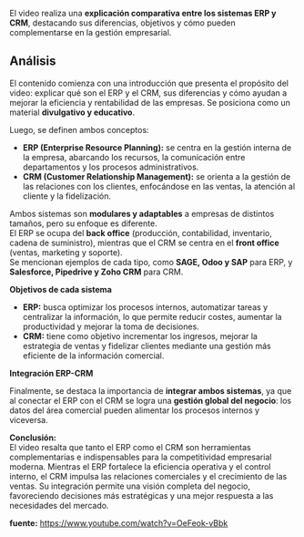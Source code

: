 El video realiza una **explicación comparativa entre los sistemas ERP y CRM**, destacando sus diferencias, objetivos y cómo pueden complementarse en la gestión empresarial.

## Análisis

El contenido comienza con una introducción que presenta el propósito del video: explicar qué son el ERP y el CRM, sus diferencias y cómo ayudan a mejorar la eficiencia y rentabilidad de las empresas. Se posiciona como un material **divulgativo y educativo**.

Luego, se definen ambos conceptos:

- **ERP (Enterprise Resource Planning):** se centra en la gestión interna de la empresa, abarcando los recursos, la comunicación entre departamentos y los procesos administrativos.
- **CRM (Customer Relationship Management):** se orienta a la gestión de las relaciones con los clientes, enfocándose en las ventas, la atención al cliente y la fidelización.

Ambos sistemas son **modulares y adaptables** a empresas de distintos tamaños, pero su enfoque es diferente.  
El ERP se ocupa del **back office** (producción, contabilidad, inventario, cadena de suministro), mientras que el CRM se centra en el **front office** (ventas, marketing y soporte).  
Se mencionan ejemplos de cada tipo, como **SAGE, Odoo y SAP** para ERP, y **Salesforce, Pipedrive y Zoho CRM** para CRM.

**Objetivos de cada sistema**

- **ERP:** busca optimizar los procesos internos, automatizar tareas y centralizar la información, lo que permite reducir costes, aumentar la productividad y mejorar la toma de decisiones.
- **CRM:** tiene como objetivo incrementar los ingresos, mejorar la estrategia de ventas y fidelizar clientes mediante una gestión más eficiente de la información comercial.

**Integración ERP-CRM** 

Finalmente, se destaca la importancia de **integrar ambos sistemas**, ya que al conectar el ERP con el CRM se logra una **gestión global del negocio**: los datos del área comercial pueden alimentar los procesos internos y viceversa.


**Conclusión:**  
El video resalta que tanto el ERP como el CRM son herramientas complementarias e indispensables para la competitividad empresarial moderna. Mientras el ERP fortalece la eficiencia operativa y el control interno, el CRM impulsa las relaciones comerciales y el crecimiento de las ventas. Su integración permite una visión completa del negocio, favoreciendo decisiones más estratégicas y una mejor respuesta a las necesidades del mercado.

**fuente:** https://www.youtube.com/watch?v=OeFeok-vBbk
